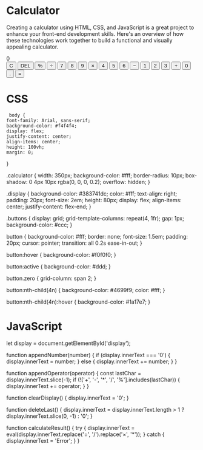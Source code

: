 # Calculator
Creating a calculator using HTML, CSS, and JavaScript is a great project to enhance your front-end development skills. Here's an overview of how these technologies work together to build a functional and visually appealing calculator.

<!DOCTYPE html>
<html lang="en">
<head>
    <meta charset="UTF-8">
    <meta name="viewport" content="width=device-width, initial-scale=1.0">
    <title>Calculator</title>
    <link rel="stylesheet" href="style.css">
</head>
<body>
    <div class="calculator">
        <div class="display" id="display">0</div>
        <div class="buttons">
            <button onclick="clearDisplay()">C</button>
            <button onclick="deleteLast()">DEL</button>
            <button onclick="appendOperator('%')">%</button>
            <button onclick="appendOperator('/')">÷</button>
            <button onclick="appendNumber('7')">7</button>
            <button onclick="appendNumber('8')">8</button>
            <button onclick="appendNumber('9')">9</button>
            <button onclick="appendOperator('*')">×</button>
            <button onclick="appendNumber('4')">4</button>
            <button onclick="appendNumber('5')">5</button>
            <button onclick="appendNumber('6')">6</button>
            <button onclick="appendOperator('-')">−</button>
            <button onclick="appendNumber('1')">1</button>
            <button onclick="appendNumber('2')">2</button>
            <button onclick="appendNumber('3')">3</button>
            <button onclick="appendOperator('+')">+</button>
            <button onclick="appendNumber('0')" class="zero">0</button>
            <button onclick="appendNumber('.')">.</button>
            <button onclick="calculateResult()">=</button>
        </div>
    </div>
    <script src="script.js"></script>
</body>
</html>


# CSS

     body {
    font-family: Arial, sans-serif;
    background-color: #f4f4f4;
    display: flex;
    justify-content: center;
    align-items: center;
    height: 100vh;
    margin: 0;
}

.calculator {
    width: 350px;
    background-color: #fff;
    border-radius: 10px;
    box-shadow: 0 4px 10px rgba(0, 0, 0, 0.2);
    overflow: hidden;
}

.display {
    background-color: #383741dc;
    color: #fff;
    text-align: right;
    padding: 20px;
    font-size: 2em;
    height: 80px;
    display: flex;
    align-items: center;
    justify-content: flex-end;
}

.buttons {
    display: grid;
    grid-template-columns: repeat(4, 1fr);
    gap: 1px;
    background-color: #ccc;
}

button {
    background-color: #fff;
    border: none;
    font-size: 1.5em;
    padding: 20px;
    cursor: pointer;
    transition: all 0.2s ease-in-out;
}

button:hover {
    background-color: #f0f0f0;
}

button:active {
    background-color: #ddd;
}

button.zero {
    grid-column: span 2;
}

button:nth-child(4n) {
    background-color: #4699f9;
    color: #fff;
}

button:nth-child(4n):hover {
    background-color: #1a17e7;
}


# JavaScript
let display = document.getElementById('display');

function appendNumber(number) {
    if (display.innerText === '0') {
        display.innerText = number;
    } else {
        display.innerText += number;
    }
}

function appendOperator(operator) {
    const lastChar = display.innerText.slice(-1);
    if (!['+', '-', '*', '/', '%'].includes(lastChar)) {
        display.innerText += operator;
    }
}

function clearDisplay() {
    display.innerText = '0';
}

function deleteLast() {
    display.innerText = display.innerText.length > 1 ? display.innerText.slice(0, -1) : '0';
}

function calculateResult() {
    try {
        display.innerText = eval(display.innerText.replace('÷', '/').replace('×', '*'));
    } catch {
        display.innerText = 'Error';
    }
}
